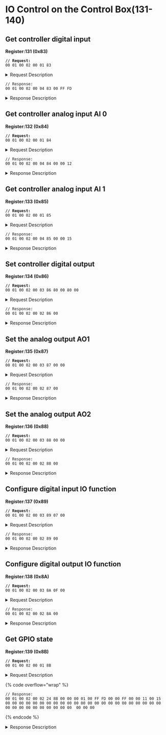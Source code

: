 # IO Control on the Control Box(131-140)

## Get controller digital input

**Register:131 (0x83)**

<pre><code><strong>// Request:
</strong>00 01 00 02 00 01 83  
</code></pre>

<details>

<summary>Request Description</summary>

```
//00 01    U16, Transaction ID
//00 02    U16, Protocol Identifier
//00 01    U16, Length 
//83       U8, Register
```

</details>

```
// Response:
00 01 00 02 00 04 83 00 FF FD
```

<details>

<summary>Response Description</summary>

```
//00 01    U16, Transaction ID
//00 02    U16, Protocol Identifier
//00 04    U16, Length 
//83       U8, Register
//00       U8, State
//FF FD    U16, Parameter 1, input status of controller.

* Bit0 to Bit15 correspond to signals of input 0 to input 15.
* FF FD, is 1111 1111 1111 1101 in binary, means input 1 is low.
```

</details>

## Get controller analog input AI 0

**Register:132 (0x84)**

<pre><code><strong>// Request:
</strong>00 01 00 02 00 01 84  
</code></pre>

<details>

<summary>Request Description</summary>

```
//00 01    U16, Transaction ID
//00 02    U16, Protocol Identifier
//00 01    U16, Length 
//84       U8, Register
```

</details>

```
// Response:
00 01 00 02 00 04 84 00 00 12
```

<details>

<summary>Response Description</summary>

```
//00 01    U16, Transaction ID
//00 02    U16, Protocol Identifier
//00 04    U16, Length 
//84       U8, Register
//00       U8, State
//00 12    U16, value of controller analog input 0, Range 0~4095 corresponding to 0~10V
```

</details>

## Get controller analog input AI 1

**Register:133 (0x85)**

<pre><code><strong>// Request:
</strong>00 01 00 02 00 01 85  
</code></pre>

<details>

<summary>Request Description</summary>

```
//00 01    U16, Transaction ID
//00 02    U16, Protocol Identifier
//00 01    U16, Length 
//85       U8, Register
```

</details>

```
// Response:
00 01 00 02 00 04 85 00 00 15
```

<details>

<summary>Response Description</summary>

```
//00 01    U16, Transaction ID
//00 02    U16, Protocol Identifier
//00 04    U16, Length 
//85       U8, Register
//00       U8, State
//00 15    U16, controller analog input 1, Range 0~4095, corresponding to0~10V
```

</details>

## Set controller digital output

**Register:134 (0x86)**

<pre><code><strong>// Request:
</strong>00 01 00 02 00 03 86 80 00 80 00  
</code></pre>

<details>

<summary>Request Description</summary>

```
//00 01    U16, Transaction ID
//00 02    U16, Protocol Identifier
//00 03    U16, Length 
//86       U8, Register
//80 00    U16，
The signal of GPIO7 is low
GPIO signal: 
the upper 8 bits are the enable bits, 
and the lower 8 bits are the set bits
//80 00    U16, 
The signal of GPIO15 is low
GPIO signal: 
the upper 8 bits are the enable bits, 
and the lower 8 bits are the set bit
```

</details>

```
// Response:
00 01 00 02 00 02 86 00
```

<details>

<summary>Response Description</summary>

```
//00 01    U16, Transaction ID
//00 02    U16, Protocol Identifier
//00 02    U16, Length 
//86       U8, Register
//00       U8, State
```

</details>

## Set the analog output AO1

**Register:135 (0x87)**

<pre><code><strong>// Request:
</strong>00 01 00 02 00 03 87 00 00  
</code></pre>

<details>

<summary>Request Description</summary>

```
//00 01    U16, Transaction ID
//00 02    U16, Protocol Identifier
//00 03    U16, Length 
//87       U8, Register
//00 00    U16,
Analog output 0 is 0
 Analog output0
 Range 0~4095
Corresponding to 0~10V
```

</details>

```
// Response:
00 01 00 02 00 02 87 00
```

<details>

<summary>Response Description</summary>

```
//00 01    U16, Transaction ID
//00 02    U16, Protocol Identifier
//00 02    U16, Length 
//87       U8, Register
//00       U8, State
```

</details>

## Set the analog output AO2

**Register:136 (0x88)**

<pre><code><strong>// Request:
</strong>00 01 00 02 00 03 88 00 00  
</code></pre>

<details>

<summary>Request Description</summary>

```
//00 01    U16, Transaction ID
//00 02    U16, Protocol Identifier
//00 03    U16, Length 
//88       U8, Register
//00 00    u16, 
Analog output 1 is 0
 Analog output 1, 
 Range 0~4095
Corresponding to 0~10V
```

</details>

```
// Response:
00 01 00 02 00 02 88 00
```

<details>

<summary>Response Description</summary>

```
//00 01    U16, Transaction ID
//00 02    U16, Protocol Identifier
//00 02    U16, Length 
//88       U8, Register
//00       U8, State
```

</details>

## Configure digital input IO function

**Register:137 (0x89)**

<pre><code><strong>// Request:
</strong>00 01 00 02 00 03 89 07 00
</code></pre>

<details>

<summary>Request Description</summary>

```
//00 01    U16, Transaction ID
//00 02    U16, Protocol Identifier
//00 03    U16, Length 
//89       U8, Register
//07       U8, 
GPIO15
GPIO serial number,0~7
Corresponding to GPIO0 ~ GPIO7
//00       U8,
Function number
0: General input
1: Stop moving
2: Safeguard reset
11: Offline task
12: Manual mode
13: Reduced mode
14: Enable robot
```

</details>

```
// Response:
00 01 00 02 00 02 89 00
```

<details>

<summary>Response Description</summary>

```
//00 01    U16, Transaction ID
//00 02    U16, Protocol Identifier
//00 02    U16, Length 
//89       U8, Register
//00       U8, State
```

</details>

## Configure digital output IO function

**Register:138 (0x8A)**

<pre><code><strong>// Request:
</strong>00 01 00 02 00 03 8A 0F 00  
</code></pre>

<details>

<summary>Request Description</summary>

```
//00 01    U16, Transaction ID
//00 02    U16, Protocol Identifier
//00 03    U16, Length 
//8A       U8, Register
//0F       U8, 
GPIO15
GPIO serial number,0~15
Corresponding to GPIO0 ~ GPIO15
//00       U8, 
Function number
0: General output
1: Motion stopped
2: Robot moving
11: Erroring
12: Warning
13: Collision
14: Manual mode
15: Offline task running
16: Reduced mode
17: Robot enabled
18:Press down E stop button
```

</details>

```
// Response:
00 01 00 02 00 02 8A 00
```

<details>

<summary>Response Description</summary>

```
//00 01    U16, Transaction ID
//00 02    U16, Protocol Identifier
//00 02    U16, Length 
//8A       U8, Register
//00       U8, State
```

</details>

## Get GPIO state

**Register:139 (0x8B)**

<pre><code><strong>// Request:
</strong>00 01 00 02 00 01 8B  
</code></pre>

<details>

<summary>Request Description</summary>

```
//00 01    U16, Transaction ID
//00 02    U16, Protocol Identifier
//00 01    U16, Length 
//8B       U8, Register
```

</details>

{% code overflow="wrap" %}
```
// Response:
00 01 00 02 00 02 24 8B 00 00 00 01 00 FF FD 00 00 FF 00 00 11 00 15 00 00 00 00 00 00 00 00 00 00 00 00 00 00 00 00 00 00 00 00 00 00 00 00 00 00 00 00 00 00 00 00 00  00 00 00 
```
{% endcode %}

<details>

<summary>Response Description</summary>

```
//00 01    U16, Transaction ID
//00 02    U16, Protocol Identifier
//00 24    U16, Length 
//8B       U8, Register
//00       U8, State
//00	   U8, 
GPIO Module status
0: Normal
3: Gripper has error message
6: Communication failure
//00	   U8,
GPIO module error code
 0: Normal
Not 0: Error code
//01 00	U16, Digital input function IO status
//FF FD	U16, Digital input configuration IO status
//00 00	U16, Digital output function IO status
//FF 00	U16, Digital output configuration IO status
//00 11	U16, Analog input 1
//00 15	U16, Analog input 2
//00 00	U16, Analog output 1
//00 00	U16, Analog output 2
//00 00 00 00 00 00 00 00   U8, Digital input IO0-IO7 configuration message
//00 00 00 00 00 00 00 00   U8, Digital output IO0-IO7 configuration message
//00 00 00 00 00 00 00 00   U8, Digital input IO8-IO15 configuration message
//00 00 00 00 00 00 00 00   U8, Digital output IO8-IO15 configuration message
```

</details>
